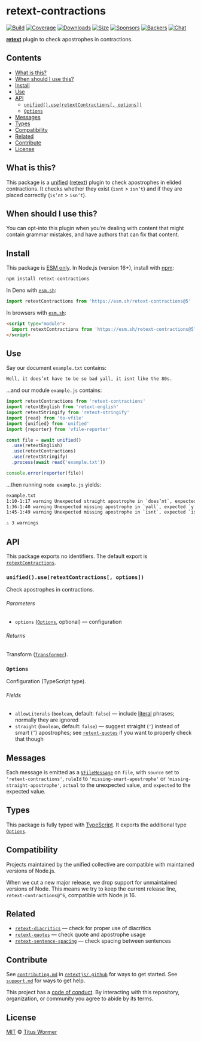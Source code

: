 # retext-contractions

[![Build][build-badge]][build]
[![Coverage][coverage-badge]][coverage]
[![Downloads][downloads-badge]][downloads]
[![Size][size-badge]][size]
[![Sponsors][sponsors-badge]][collective]
[![Backers][backers-badge]][collective]
[![Chat][chat-badge]][chat]

**[retext][]** plugin to check apostrophes in contractions.

## Contents

*   [What is this?](#what-is-this)
*   [When should I use this?](#when-should-i-use-this)
*   [Install](#install)
*   [Use](#use)
*   [API](#api)
    *   [`unified().use(retextContractions[, options])`](#unifieduseretextcontractions-options)
    *   [`Options`](#options)
*   [Messages](#messages)
*   [Types](#types)
*   [Compatibility](#compatibility)
*   [Related](#related)
*   [Contribute](#contribute)
*   [License](#license)

## What is this?

This package is a [unified][] ([retext][]) plugin to check apostrophes in
elided contractions.
It checks whether they exist (`isnt` > `isn’t`) and if they are placed
correctly (`is’nt` > `isn’t`).

## When should I use this?

You can opt-into this plugin when you’re dealing with content that might contain
grammar mistakes, and have authors that can fix that content.

## Install

This package is [ESM only][esm].
In Node.js (version 16+), install with [npm][]:

```sh
npm install retext-contractions
```

In Deno with [`esm.sh`][esmsh]:

```js
import retextContractions from 'https://esm.sh/retext-contractions@5'
```

In browsers with [`esm.sh`][esmsh]:

```html
<script type="module">
  import retextContractions from 'https://esm.sh/retext-contractions@5?bundle'
</script>
```

## Use

Say our document `example.txt` contains:

```txt
Well, it does’nt have to be so bad yall, it isnt like the 80s.
```

…and our module `example.js` contains:

```js
import retextContractions from 'retext-contractions'
import retextEnglish from 'retext-english'
import retextStringify from 'retext-stringify'
import {read} from 'to-vfile'
import {unified} from 'unified'
import {reporter} from 'vfile-reporter'

const file = await unified()
  .use(retextEnglish)
  .use(retextContractions)
  .use(retextStringify)
  .process(await read('example.txt'))

console.error(reporter(file))
```

…then running `node example.js` yields:

```txt
example.txt
1:10-1:17 warning Unexpected straight apostrophe in `does’nt`, expected `doesn’t` missing-smart-apostrophe retext-contractions
1:36-1:40 warning Unexpected missing apostrophe in `yall`, expected `y’all`       missing-smart-apostrophe retext-contractions
1:45-1:49 warning Unexpected missing apostrophe in `isnt`, expected `isn’t`       missing-smart-apostrophe retext-contractions

⚠ 3 warnings
```

## API

This package exports no identifiers.
The default export is [`retextContractions`][api-retext-contractions].

### `unified().use(retextContractions[, options])`

Check apostrophes in contractions.

###### Parameters

*   `options` ([`Options`][api-options], optional)
    — configuration

###### Returns

Transform ([`Transformer`][unified-transformer]).

### `Options`

Configuration (TypeScript type).

###### Fields

*   `allowLiterals` (`boolean`, default: `false`)
    — include [literal][nlcst-literal] phrases;
    normally they are ignored
*   `straight` (`boolean`, default: `false`)
    — suggest straight (`'`) instead of smart (`’`) apostrophes;
    see [`retext-quotes`][retext-quotes] if you want to properly check that
    though

## Messages

Each message is emitted as a [`VFileMessage`][vfile-message] on `file`, with
`source` set to `'retext-contractions'`, `ruleId` to
`'missing-smart-apostrophe'` or `'missing-straight-apostrophe'`,
`actual` to the unexpected value, and `expected` to the expected value.

## Types

This package is fully typed with [TypeScript][].
It exports the additional type [`Options`][api-options].

## Compatibility

Projects maintained by the unified collective are compatible with maintained
versions of Node.js.

When we cut a new major release, we drop support for unmaintained versions of
Node.
This means we try to keep the current release line, `retext-contractions@^6`,
compatible with Node.js 16.

## Related

*   [`retext-diacritics`](https://github.com/retextjs/retext-diacritics)
    — check for proper use of diacritics
*   [`retext-quotes`](https://github.com/retextjs/retext-quotes)
    — check quote and apostrophe usage
*   [`retext-sentence-spacing`](https://github.com/retextjs/retext-sentence-spacing)
    — check spacing between sentences

## Contribute

See [`contributing.md`][contributing] in [`retextjs/.github`][health] for ways
to get started.
See [`support.md`][support] for ways to get help.

This project has a [code of conduct][coc].
By interacting with this repository, organization, or community you agree to
abide by its terms.

## License

[MIT][license] © [Titus Wormer][author]

<!-- Definitions -->

[build-badge]: https://github.com/retextjs/retext-contractions/workflows/main/badge.svg

[build]: https://github.com/retextjs/retext-contractions/actions

[coverage-badge]: https://img.shields.io/codecov/c/github/retextjs/retext-contractions.svg

[coverage]: https://codecov.io/github/retextjs/retext-contractions

[downloads-badge]: https://img.shields.io/npm/dm/retext-contractions.svg

[downloads]: https://www.npmjs.com/package/retext-contractions

[size-badge]: https://img.shields.io/bundlejs/size/retext-contractions

[size]: https://bundlejs.com/?q=retext-contractions

[sponsors-badge]: https://opencollective.com/unified/sponsors/badge.svg

[backers-badge]: https://opencollective.com/unified/backers/badge.svg

[collective]: https://opencollective.com/unified

[chat-badge]: https://img.shields.io/badge/chat-discussions-success.svg

[chat]: https://github.com/retextjs/retext/discussions

[npm]: https://docs.npmjs.com/cli/install

[esm]: https://gist.github.com/sindresorhus/a39789f98801d908bbc7ff3ecc99d99c

[esmsh]: https://esm.sh

[typescript]: https://www.typescriptlang.org

[health]: https://github.com/retextjs/.github

[contributing]: https://github.com/retextjs/.github/blob/main/contributing.md

[support]: https://github.com/retextjs/.github/blob/main/support.md

[coc]: https://github.com/retextjs/.github/blob/main/code-of-conduct.md

[license]: license

[author]: https://wooorm.com

[nlcst-literal]: https://github.com/syntax-tree/nlcst-is-literal

[retext]: https://github.com/retextjs/retext

[retext-quotes]: https://github.com/retextjs/retext-quotes

[unified]: https://github.com/unifiedjs/unified

[unified-transformer]: https://github.com/unifiedjs/unified#transformer

[vfile-message]: https://github.com/vfile/vfile-message

[api-retext-contractions]: #unifieduseretextcontractions-options

[api-options]: #options
